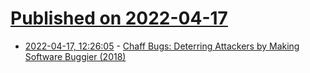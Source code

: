 # [Published on 2022-04-17](index.md)

* [2022-04-17, 12:26:05](https://news.ycombinator.com/item?id=31060376) - [Chaff Bugs: Deterring Attackers by Making Software Buggier (2018)](https://arxiv.org/abs/1808.00659)
